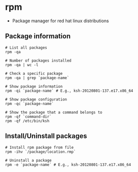 # rpm

- Package manager for red hat linux distributions

## Package information

```shell
# List all packages
rpm -qa

# Number of packages installed
rpm -qa | wc -l

# Check a specific package
rpm -qa | grep `package-name`

# Show package information
rpm -qi `package-name` # E.g., ksh-20120801-137.e17.x86_64

# Show package configuration
rpm -qc `package-name`

# Show the package that a command belongs to
rpm -qf `command-dir`
rpm -qf /etc/bin/ksh
```

## Install/Uninstall packages

```shell
# Install rpm package from file
rpm -ihv `/package/location.rmp`

# Uninstall a package
rpm -e `package-name` # E.g., ksh-20120801-137.e17.x86_64
```
